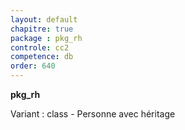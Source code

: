 ```yaml
---
layout: default
chapitre: true
package : pkg_rh
controle: cc2
competence: db
order: 640
---
```


**pkg_rh**

<!-- TODO db-2 : Table Personne -->
Variant : class - Personne avec héritage
